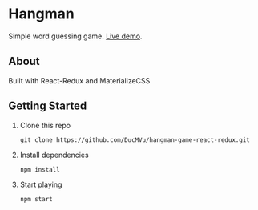 # Hangman

Simple word guessing game. [Live demo](https://upbeat-fermat-616da2.netlify.com/).

## About

Built with React-Redux and MaterializeCSS

## Getting Started

1. Clone this repo

    ```
    git clone https://github.com/DucMVu/hangman-game-react-redux.git
    ```

2. Install dependencies

    ```
    npm install
    ```

3. Start playing

    ```
    npm start
    ```